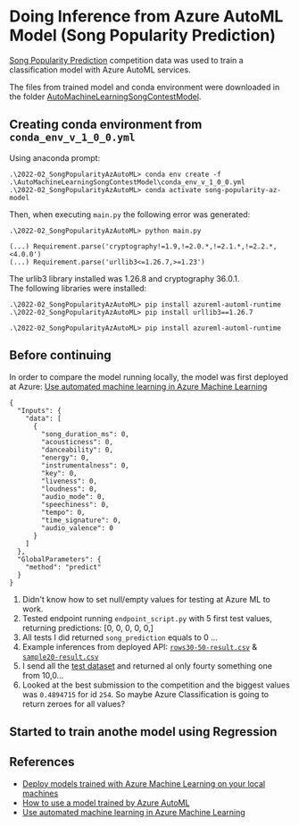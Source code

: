 # Doing Inference from Azure AutoML Model (Song Popularity Prediction)
  
[Song Popularity Prediction](https://www.kaggle.com/c/song-popularity-prediction) competition data was used to train a classification model with Azure AutoML services.  
  
The files from trained model and conda environment were downloaded in the folder [AutoMachineLearningSongContestModel](./AutoMachineLearningSongContestModel).  
  
## Creating conda environment from `conda_env_v_1_0_0.yml`
Using anaconda prompt:  
```
.\2022-02_SongPopularityAzAutoML> conda env create -f .\AutoMachineLearningSongContestModel\conda_env_v_1_0_0.yml  
.\2022-02_SongPopularityAzAutoML> conda activate song-popularity-az-model
```  
  
Then, when executing `main.py` the following error was generated:  
```  
.\2022-02_SongPopularityAzAutoML> python main.py

(...) Requirement.parse('cryptography!=1.9,!=2.0.*,!=2.1.*,!=2.2.*,<4.0.0')  
(...) Requirement.parse('urllib3<=1.26.7,>=1.23')
``` 
  
The urlib3 library installed was 1.26.8 and cryptography 36.0.1.  
The following libraries were installed:
```  
.\2022-02_SongPopularityAzAutoML> pip install azureml-automl-runtime
.\2022-02_SongPopularityAzAutoML> pip install urllib3==1.26.7

``` 

`.\2022-02_SongPopularityAzAutoML> pip install azureml-automl-runtime`  
  
## Before continuing
In order to compare the model running locally, the model was first deployed at Azure:
[Use automated machine learning in Azure Machine Learning](https://docs.microsoft.com/en-us/learn/modules/use-automated-machine-learning/7-deploy-model)  
```   
{
  "Inputs": {
    "data": [
      {
        "song_duration_ms": 0,
        "acousticness": 0,
        "danceability": 0,
        "energy": 0,
        "instrumentalness": 0,
        "key": 0,
        "liveness": 0,
        "loudness": 0,
        "audio_mode": 0,
        "speechiness": 0,
        "tempo": 0,
        "time_signature": 0,
        "audio_valence": 0
      }
    ]
  },
  "GlobalParameters": {
    "method": "predict"
  }
}
``` 
1. Didn't know how to set null/empty values for testing at Azure ML to work. 
2. Tested endpoint running `endpoint_script.py` with 5 first test values, returning predictions: [0, 0, 0, 0, 0,]
3. All tests I did returned `song_prediction` equals to 0 ...
4. Example inferences from deployed API: [`rows30-50-result.csv`](rows30-50-result.csv) & [`sample20-result.csv`](sample20-result.csv)
5. I send all the [test dataset](./kaggle_competition_data/test.csv) and returned al only fourty something one from 10,0...
6. Looked at the best submission to the competition and the biggest values was `0.4894715` for id `254`. So maybe Azure Classification is going to return zeroes for all values?

## Started to train anothe model using Regression




## References
- [Deploy models trained with Azure Machine Learning on your local machines](https://docs.microsoft.com/en-us/azure/machine-learning/how-to-deploy-local#download-and-run-your-model-directly)  
- [How to use a model trained by Azure AutoML](https://docs.microsoft.com/en-us/answers/questions/297882/how-to-use-a-model-trained-by-azure-automl.html)  
- [Use automated machine learning in Azure Machine Learning](https://docs.microsoft.com/en-us/learn/modules/use-automated-machine-learning/7-deploy-model)  
